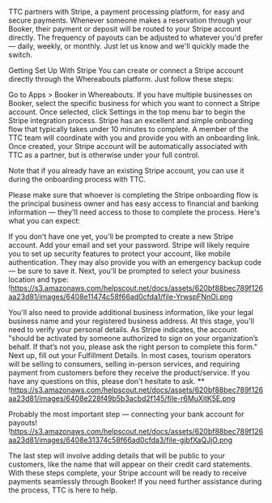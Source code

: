 TTC partners with Stripe, a payment processing platform, for easy and secure payments. Whenever someone makes a reservation through your Booker, their payment or deposit will be routed to your Stripe account directly. The frequency of payouts can be adjusted to whatever you'd prefer — daily, weekly, or monthly. Just let us know and we'll quickly made the switch.

Getting Set Up With Stripe
You can create or connect a Stripe account directly through the Whereabouts platform. Just follow these steps:

Go to Apps > Booker in Whereabouts.
If you have multiple businesses on Booker, select the specific business for which you want to connect a Stripe account.
Once selected, click Settings in the top menu bar to begin the Stripe integration process.
Stripe has an excellent and simple onboarding flow that typically takes under 10 minutes to complete. A member of the TTC team will coordinate with you and provide you with an onboarding link. Once created, your Stripe account will be automatically associated with TTC as a partner, but is otherwise under your full control.

Note that if you already have an existing Stripe account, you can use it during the onboarding process with TTC.

Please make sure that whoever is completing the Stripe onboarding flow is the principal business owner and has easy access to financial and banking information — they'll need access to those to complete the process. Here's what you can expect:

If you don't have one yet, you'll be prompted to create a new Stripe account. Add your email and set your password.
Stripe will likely require you to set up security features to protect your account, like mobile authentication. They may also provide you with an emergency backup code — be sure to save it.
Next, you'll be prompted to select your business location and type:
!https://s3.amazonaws.com/helpscout.net/docs/assets/620bf88bec789f126aa23d81/images/6408e11474c58f66ad0cfda1/file-YrwspFNnOi.png


You'll also need to provide additional business information, like your legal business name and your registered business address.
At this stage, you'll need to verify your personal details. As Stripe indicates, the account "should be activated by someone authorized to sign on your organization’s behalf. If that’s not you, please ask the right person to complete this form."
Next up, fill out your Fulfillment Details. In most cases, tourism operators will be selling to consumers, selling in-person services, and requiring payment from customers before they receive the product/service. If you have any questions on this, please don't hesitate to ask.  **
!https://s3.amazonaws.com/helpscout.net/docs/assets/620bf88bec789f126aa23d81/images/6408e228f49b5b3acbd2f145/file-r6MuXitK5E.png


Probably the most important step — connecting your bank account for payouts!
!https://s3.amazonaws.com/helpscout.net/docs/assets/620bf88bec789f126aa23d81/images/6408e31374c58f66ad0cfda3/file-gjbfXaQJjO.png


The last step will involve adding details that will be public to your customers, like the name that will appear on their credit card statements.
With these steps complete, your Stripe account will be ready to receive payments seamlessly through Booker! If you need further assistance during the process, TTC is here to help.
